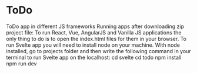 # ToDo
ToDo app in different JS frameworks
Running apps after downloading zip project file:
To run React, Vue, AngularJS and Vanilla JS applications the only thing to do is to open the index.html files for them in your browser.
To run Svelte app you will need to install node on your machine. With node installed, go to projects folder and then write the following command in your terminal to run Svelte app on the localhost:
cd svelte
cd todo
npm install
npm run dev
